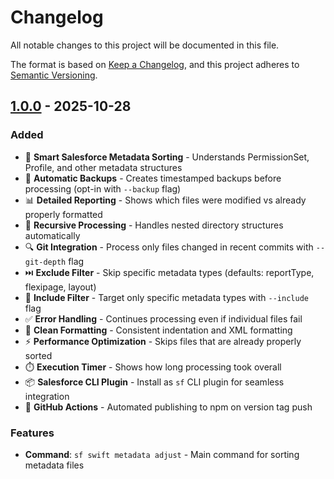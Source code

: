 # Changelog

All notable changes to this project will be documented in this file.

The format is based on [Keep a Changelog](https://keepachangelog.com/en/1.0.0/),
and this project adheres to [Semantic Versioning](https://semver.org/spec/v2.0.0.html).

## [1.0.0] - 2025-10-28

### Added
- 🎯 **Smart Salesforce Metadata Sorting** - Understands PermissionSet, Profile, and other metadata structures
- 💾 **Automatic Backups** - Creates timestamped backups before processing (opt-in with `--backup` flag)
- 📊 **Detailed Reporting** - Shows which files were modified vs already properly formatted
- 🔄 **Recursive Processing** - Handles nested directory structures automatically
- 🔍 **Git Integration** - Process only files changed in recent commits with `--git-depth` flag
- ⏭️ **Exclude Filter** - Skip specific metadata types (defaults: reportType, flexipage, layout)
- 🎯 **Include Filter** - Target only specific metadata types with `--include` flag
- ✅ **Error Handling** - Continues processing even if individual files fail
- 🧹 **Clean Formatting** - Consistent indentation and XML formatting
- ⚡ **Performance Optimization** - Skips files that are already properly sorted
- ⏱️ **Execution Timer** - Shows how long processing took overall
- 📦 **Salesforce CLI Plugin** - Install as `sf` CLI plugin for seamless integration
- 🚀 **GitHub Actions** - Automated publishing to npm on version tag push

### Features
- **Command**: `sf swift metadata adjust` - Main command for sorting metadata files

[1.0.0]: https://github.com/legetz/sf-swift/releases/tag/v1.0.0
